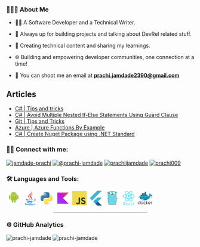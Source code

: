 <h3 align="left">👩🏻‍💻 About Me</h3>

- 👩‍💻 A Software Developer and a Technical Writer.

- 🚀 Always up for building projects and talking about DevRel related stuff.

- 📝 Creating technical content and sharing my learnings.

- 🌐 Building and empowering developer communities, one connection at a time!

- 📧 You can shoot me an email at **prachi.jamdade2390@gmail.com**

<!-- ARTICLES -->

## Articles

- [C# | Tips and tricks](https://dev.to/hbolajraf/c-tips-and-tricks-3jf4)
- [C# | Avoid Multiple Nested If-Else Statements Using Guard Clause](https://dev.to/hbolajraf/c-avoid-multiple-nested-if-else-statements-using-guard-clause-2ng4)
- [Git | Tips and Tricks](https://dev.to/hbolajraf/git-tips-and-tricks-5326)
- [Azure | Azure Functions By Example](https://dev.to/hbolajraf/azure-azure-functions-by-example-45lb)
- [C# | Create Nuget Package using .NET Standard](https://dev.to/hbolajraf/c-create-nuget-package-using-net-standard-9oi)
<!-- /ARTICLES -->

<h3 align="left">🤝🏻 Connect with me:</h3>
<p align="left">
<a href="https://linkedin.com/in/jamdade-prachi" target="blank"><img align="center" src="https://raw.githubusercontent.com/rahuldkjain/github-profile-readme-generator/master/src/images/icons/Social/linked-in-alt.svg" alt="jamdade-prachi" height="30" width="40" /></a>
<a href="https://medium.com/@prachi-jamdade" target="blank"><img align="center" src="https://raw.githubusercontent.com/rahuldkjain/github-profile-readme-generator/master/src/images/icons/Social/medium.svg" alt="@prachi-jamdade" height="30" width="40" /></a>
<a href="https://x.com/prachiijamdade" target="blank"><img align="center" src="https://raw.githubusercontent.com/rahuldkjain/github-profile-readme-generator/master/src/images/icons/Social/twitter.svg" alt="prachiijamdade" height="30" width="40" /></a>
<a href="https://www.leetcode.com/prachi009" target="blank"><img align="center" src="https://raw.githubusercontent.com/rahuldkjain/github-profile-readme-generator/master/src/images/icons/Social/leet-code.svg" alt="prachi009" height="30" width="40" /></a>
</p>

<h3 align="left">🛠 Languages and Tools:</h3>
<p align="left">
  <img src="https://raw.githubusercontent.com/devicons/devicon/master/icons/android/android-original-wordmark.svg" alt="android" width="40" height="40"/>
  <img src="https://raw.githubusercontent.com/devicons/devicon/master/icons/java/java-original.svg" alt="java" width="40" height="40"/>
  <img src="https://raw.githubusercontent.com/devicons/devicon/master/icons/python/python-original.svg" alt="python" width="40" height="40"/>
  <img src="https://raw.githubusercontent.com/devicons/devicon/master/icons/kotlin/kotlin-original.svg" alt="kotlin" width="40" height="40"/>
  <img src="https://raw.githubusercontent.com/devicons/devicon/master/icons/javascript/javascript-original.svg" alt="javascript" width="40" height="40"/>
  <img src="https://raw.githubusercontent.com/devicons/devicon/master/icons/flutter/flutter-original.svg" alt="flutter" width="40" height="40"/>
  <img src="https://raw.githubusercontent.com/devicons/devicon/master/icons/go/go-original.svg" alt="go" width="40" height="40"/>
  <img src="https://raw.githubusercontent.com/devicons/devicon/master/icons/react/react-original-wordmark.svg" alt="react-native" width="40" height="40"/>
  <img src="https://raw.githubusercontent.com/devicons/devicon/master/icons/docker/docker-original-wordmark.svg" alt="docker" width="40" height="40"/>
</p>

<div align="center">
  <hr width="50%"/>
</div>

<h3 align="left">⚙️ GitHub Analytics</h3>
<div>
  <img src="https://github-readme-stats.vercel.app/api?username=prachi-jamdade&show_icons=true&theme=radical" alt="prachi-jamdade" />
  <img src="https://github-readme-streak-stats.herokuapp.com/?user=prachi-jamdade&theme=radical" alt="prachi-jamdade" />
</div>